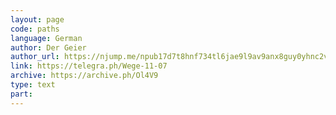 ```yaml
---
layout: page
code: paths
language: German
author: Der Geier
author_url: https://njump.me/npub17d7t8hnf734tl6jae9l9av9anx8guy0yhnc2vd9w22vgcvrazs8qjtsnpu
link: https://telegra.ph/Wege-11-07
archive: https://archive.ph/Ol4V9
type: text
part: 
---
```

